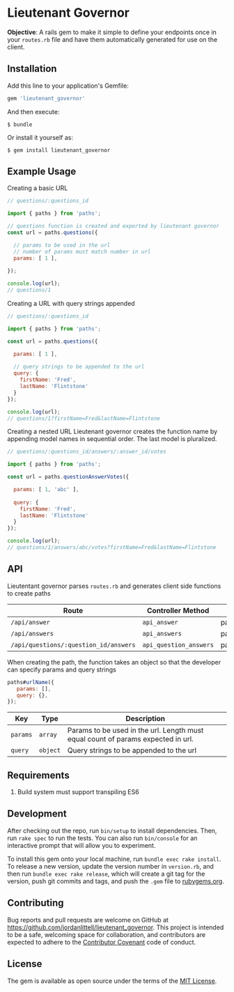 # Lieutenant Governor

**Objective**: A rails gem to make it simple to define your endpoints once in your ```routes.rb``` file and have them automatically generated for use on the client.


## Installation

Add this line to your application's Gemfile:

```ruby
gem 'lieutenant_governor'
```

And then execute:

    $ bundle

Or install it yourself as:

    $ gem install lieutenant_governor
    

    

## Example Usage

Creating a basic URL

```js
// questions/:questions_id

import { paths } from 'paths';

// questions function is created and exported by lieutenant governor
const url = paths.questions({

  // params to be used in the url
  // number of params must match number in url
  params: [ 1 ],
  
});

console.log(url);
// questions/1

```


Creating a URL with query strings appended

```js
// questions/:questions_id

import { paths } from 'paths';

const url = paths.questions({

  params: [ 1 ],
  
  // query strings to be appended to the url
  query: {
    firstName: 'Fred',
    lastName: 'Flintstone'
  }
});

console.log(url);
// questions/1?firstName=Fred&lastName=Flintstone

```


Creating a nested URL
Lieutenant governor creates the function name by appending model names in sequential order. The last model is pluralized.

```js
// questions/:questions_id/answers/:answer_id/votes

import { paths } from 'paths';

const url = paths.questionAnswerVotes({

  params: [ 1, 'abc' ],
  
  query: {
    firstName: 'Fred',
    lastName: 'Flintstone'
  }
});

console.log(url);
// questions/1/answers/abc/votes?firstName=Fred&lastName=Flintstone

```

## API

Lieutentant governor parses ```routes.rb``` and  generates client side functions to create paths

Route                   | Controller Method      | Generated Function
----------------------- | ---------------------- | -----------
`/api/answer`           | `api_answer`   | paths.apiAnswer
`/api/answers`          | `api_answers`  | paths.apiAnswers
`/api/questions/:question_id/answers`              | `api_question_answers`  | paths.questionsAnswers


When creating the path, the function takes an object so that the developer can specify params and query strings

```js
paths#urlName({ 
   params: [],
   query: {},
});
```

Key                  | Type      | Description
-------------------- | --------- | -----------
`params`             | `array`   | Params to be used in the url. Length must equal count of params expected in url.
`query`              | `object`  | Query strings to be appended to the url


## Requirements

1. Build system must support transpiling ES6


## Development

After checking out the repo, run `bin/setup` to install dependencies. Then, run `rake spec` to run the tests. You can also run `bin/console` for an interactive prompt that will allow you to experiment.

To install this gem onto your local machine, run `bundle exec rake install`. To release a new version, update the version number in `version.rb`, and then run `bundle exec rake release`, which will create a git tag for the version, push git commits and tags, and push the `.gem` file to [rubygems.org](https://rubygems.org).

## Contributing

Bug reports and pull requests are welcome on GitHub at https://github.com/jordanlittell/lieutenant_governor. This project is intended to be a safe, welcoming space for collaboration, and contributors are expected to adhere to the [Contributor Covenant](http://contributor-covenant.org) code of conduct.


## License

The gem is available as open source under the terms of the [MIT License](http://opensource.org/licenses/MIT).

